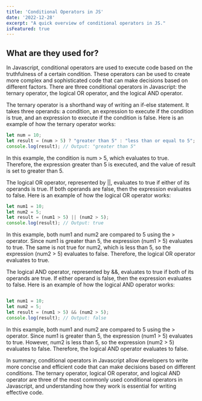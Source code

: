 ```yaml
---
title: 'Conditional Operators in JS'
date: '2022-12-28'
excerpt: "A quick overview of conditional operators in JS." 
isFeatured: true
---
```

## What are they used for?

In Javascript, conditional operators are used to execute code based on the truthfulness of a certain condition. These operators can be used to create more complex and sophisticated code that can make decisions based on different factors. There are three conditional operators in Javascript: the ternary operator, the logical OR operator, and the logical AND operator.

The ternary operator is a shorthand way of writing an if-else statement. It takes three operands: a condition, an expression to execute if the condition is true, and an expression to execute if the condition is false. Here is an example of how the ternary operator works:

```js
let num = 10;
let result = (num > 5) ? "greater than 5" : "less than or equal to 5";
console.log(result); // Output: "greater than 5"

```

In this example, the condition is num > 5, which evaluates to true. Therefore, the expression greater than 5 is executed, and the value of result is set to greater than 5.

The logical OR operator, represented by ||, evaluates to true if either of its operands is true. If both operands are false, then the expression evaluates to false. Here is an example of how the logical OR operator works:

```js
let num1 = 10;
let num2 = 5;
let result = (num1 > 5) || (num2 > 5);
console.log(result); // Output: true

```
In this example, both num1 and num2 are compared to 5 using the > operator. Since num1 is greater than 5, the expression (num1 > 5) evaluates to true. The same is not true for num2, which is less than 5, so the expression (num2 > 5) evaluates to false. Therefore, the logical OR operator evaluates to true.

The logical AND operator, represented by &&, evaluates to true if both of its operands are true. If either operand is false, then the expression evaluates to false. Here is an example of how the logical AND operator works:

```js

let num1 = 10;
let num2 = 5;
let result = (num1 > 5) && (num2 > 5);
console.log(result); // Output: false


```

In this example, both num1 and num2 are compared to 5 using the > operator. Since num1 is greater than 5, the expression (num1 > 5) evaluates to true. However, num2 is less than 5, so the expression (num2 > 5) evaluates to false. Therefore, the logical AND operator evaluates to false.

In summary, conditional operators in Javascript allow developers to write more concise and efficient code that can make decisions based on different conditions. The ternary operator, logical OR operator, and logical AND operator are three of the most commonly used conditional operators in Javascript, and understanding how they work is essential for writing effective code.